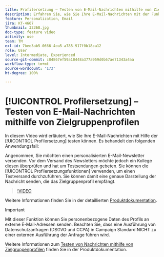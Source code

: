 ```yaml
---
title: Profilersetzung – Testen von E-Mail-Nachrichten mithilfe von Zielgruppenprofilen
description: Erfahren Sie, wie Sie Ihre E-Mail-Nachrichten mit der Funktion „Profilersetzung“ testen können.
feature: Personalization, Email
jira: KT-4667
thumbnail: 32368.jpg
doc-type: feature video
activity: use
team: TM
exl-id: 7bee3ab5-0666-4ea5-a785-917f0b18ca12
role: User
level: Intermediate, Experienced
source-git-commit: c84867ef59a10448a377a959d0b67ae71343a4aa
workflow-type: tm+mt
source-wordcount: '173'
ht-degree: 100%

---
```


# [!UICONTROL Profilersetzung] – Testen von E-Mail-Nachrichten mithilfe von Zielgruppenprofilen

In diesem Video wird erläutert, wie Sie Ihre E-Mail-Nachrichten mit Hilfe der [!UICONTROL Profilersetzung] testen können. Es behandelt den folgenden Anwendungsfall:

Angenommen, Sie möchten einen personalisierten E-Mail-Newsletter versenden. Vor dem Versand des Newsletters möchte jedoch ein Kollege diesen überprüfen und hat um Testsendungen gebeten. Sie können die [!UICONTROL Profilersetzungsfunktionen] verwenden, um einen Testversand durchzuführen. Sie können damit eine genaue Darstellung der Nachricht senden, die das Zielgruppenprofil empfängt.

>[!VIDEO](https://video.tv.adobe.com/v/32368?quality=12&learn=on)

Weitere Informationen finden Sie in der detaillierten [Produktdokumentation](https://experienceleague.adobe.com/docs/campaign-standard/using/testing-and-sending/preparing-and-testing-messages/testing-messages-using-target.html?lang=de).

>[!IMPORTANT]
>
>Mit dieser Funktion können Sie personenbezogene Daten des Profils an externe E-Mail-Adressen senden. Beachten Sie, dass eine Ausführung von Datenschutzanfragen (DSGVO und CCPA) in Campaign Standard NICHT zu einer externen Ausführung der Anfrage führen wird.

Weitere Informationen zum [Testen von Nachrichten mithilfe von Zielgruppenprofilen](https://experienceleague.adobe.com/docs/campaign-standard/using/testing-and-sending/preparing-and-testing-messages/testing-messages-using-target.html?lang=de) finden Sie in der Produktdokumentation.
